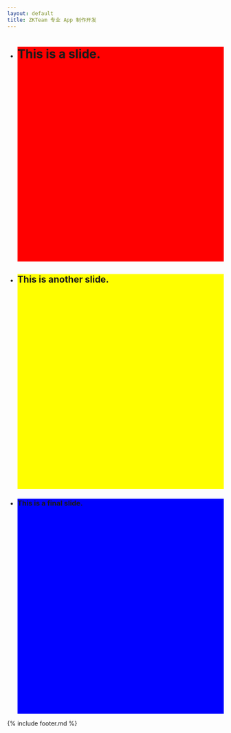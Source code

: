 ```yaml
---
layout: default
title: ZKTeam 专业 App 制作开发
---
```

<head>
    <meta http-equiv="content-type" content="text/html; charset=utf-8" />
    <meta name="viewport" content="width=device-width, initial-scale=1.0" />
    <title>{{ page.title }}</title>
	<link rel="fluid-icon" href="/fluidicon.png" />
    <link rel="apple-touch-icon" sizes="57x57" href="/images/apple-touch-icon-114.png" />
    <link rel="apple-touch-icon" sizes="114x114" href="/images/apple-touch-icon-114.png" />
    <link rel="apple-touch-icon" sizes="72x72" href="/images/apple-touch-icon-144.png" />
    <link rel="apple-touch-icon" sizes="144x144" href="/images/apple-touch-icon-144.png" />
    <link rel="icon" type="image/x-icon" href="/images/favicon.ico" />
    <link rel="stylesheet" href="//cdn.bootcss.com/bootstrap/3.3.5/css/bootstrap.min.css">
    <link rel="stylesheet" href="/css/main.css" />
    <link rel="stylesheet" href="/css/index.css" />
    <script src="//cdn.bootcss.com/jquery/1.11.3/jquery.min.js"></script>
    <script src="//cdn.bootcss.com/bootstrap/3.3.5/js/bootstrap.min.js"></script>
    <script src="//unslider.com/unslider.js"></script>
    <script type="text/javascript">
    	$(function() {
		    $('.banner').unslider({
				speed: 500,               //  The speed to animate each slide (in milliseconds)
				delay: 3000,              //  The delay between slide animations (in milliseconds)
				complete: function() {},  //  A function that gets called after every slide animation
				keys: true,               //  Enable keyboard (left, right) arrow shortcuts
				dots: true,               //  Display dot navigation
				fluid: true              //  Support responsive design. May break non-responsive designs
			});
		});
    </script>
</head>
<body>
	<div class="banner">
		<ul>
		<li style="height:500px;background-color:red;">
		<h1>This is a slide.</h1>
		</li>
		<li style="height:500px;background-color:yellow;">
		<h2>This is another slide.</h2>
		</li>
		<li style="height:500px;background-color:blue;">
		<h3>This is a final slide.</h3>
		</li>
		</ul>
	</div>
	{% include footer.md %}
</body>